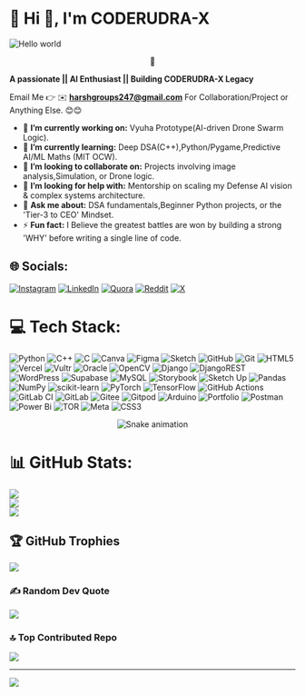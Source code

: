 # 🌻 Hi 👋, I'm CODERUDRA-X
<img src="https://raw.githubusercontent.com/sagar-viradiya/sagar-viradiya/master/resources/banner.png" alt="Hello world">

<p align="center"> 
  🌻<br>
</p>

**A passionate  || AI Enthusiast || Building CODERUDRA-X Legacy**

Email Me 👉 ✉️ **harshgroups247@gmail.com** For Collaboration/Project or Anything Else. 😊😊

- 🔭 **I’m currently working on:** Vyuha Prototype(AI-driven Drone Swarm Logic).
- 🌱 **I’m currently learning:** Deep DSA(C++),Python/Pygame,Predictive AI/ML Maths (MIT OCW).
- 👯 **I’m looking to collaborate on:** Projects involving image analysis,Simulation, or Drone logic.
- 🤔 **I’m looking for help with:** Mentorship on scaling my Defense AI vision & complex systems architecture.
- 💬 **Ask me about:** DSA fundamentals,Beginner Python projects, or the 'Tier-3 to CEO' Mindset.
- ⚡ **Fun fact:** I Believe the greatest battles are won by building a strong 'WHY' before writing a single line of code.

## 🌐 Socials:
[![Instagram](https://img.shields.io/badge/Instagram-%23E4405F.svg?logo=Instagram&logoColor=white)](https://instagram.com/iam_.shreyansh) [![LinkedIn](https://img.shields.io/badge/LinkedIn-%230077B5.svg?logo=linkedin&logoColor=white)](https://linkedin.com/in/shreyansh-srivastava-9a83b9291) [![Quora](https://img.shields.io/badge/Quora-%23B92B27.svg?logo=Quora&logoColor=white)](https://quora.com/profile/CODERUDRA-X) [![Reddit](https://img.shields.io/badge/Reddit-%23FF4500.svg?logo=Reddit&logoColor=white)](https://reddit.com/user/coderudrax) [![X](https://img.shields.io/badge/X-black.svg?logo=X&logoColor=white)](https://x.com/coderudrax) 

# 💻 Tech Stack:
![Python](https://img.shields.io/badge/python-3670A0?style=plastic&logo=python&logoColor=ffdd54) ![C++](https://img.shields.io/badge/c++-%2300599C.svg?style=plastic&logo=c%2B%2B&logoColor=white) ![C](https://img.shields.io/badge/c-%2300599C.svg?style=plastic&logo=c&logoColor=white) ![Canva](https://img.shields.io/badge/Canva-%2300C4CC.svg?style=plastic&logo=Canva&logoColor=white) ![Figma](https://img.shields.io/badge/figma-%23F24E1E.svg?style=plastic&logo=figma&logoColor=white) ![Sketch](https://img.shields.io/badge/Sketch-FFB387?style=plastic&logo=sketch&logoColor=black) ![GitHub](https://img.shields.io/badge/github-%23121011.svg?style=plastic&logo=github&logoColor=white) ![Git](https://img.shields.io/badge/git-%23F05033.svg?style=plastic&logo=git&logoColor=white) ![HTML5](https://img.shields.io/badge/html5-%23E34F26.svg?style=plastic&logo=html5&logoColor=white) ![Vercel](https://img.shields.io/badge/vercel-%23000000.svg?style=plastic&logo=vercel&logoColor=white) ![Vultr](https://img.shields.io/badge/Vultr-007BFC.svg?style=plastic&logo=vultr) ![Oracle](https://img.shields.io/badge/Oracle-F80000?style=plastic&logo=oracle&logoColor=white) ![OpenCV](https://img.shields.io/badge/opencv-%23white.svg?style=plastic&logo=opencv&logoColor=white) ![Django](https://img.shields.io/badge/django-%23092E20.svg?style=plastic&logo=django&logoColor=white) ![DjangoREST](https://img.shields.io/badge/DJANGO-REST-ff1709?style=plastic&logo=django&logoColor=white&color=ff1709&labelColor=gray) ![WordPress](https://img.shields.io/badge/WordPress-%23117AC9.svg?style=plastic&logo=WordPress&logoColor=white) ![Supabase](https://img.shields.io/badge/Supabase-3ECF8E?style=plastic&logo=supabase&logoColor=white) ![MySQL](https://img.shields.io/badge/mysql-4479A1.svg?style=plastic&logo=mysql&logoColor=white) ![Storybook](https://img.shields.io/badge/-Storybook-FF4785?style=plastic&logo=storybook&logoColor=white) ![Sketch Up](https://img.shields.io/badge/SketchUp-005F9E?style=plastic&logo=sketchup&logoColor=white) ![Pandas](https://img.shields.io/badge/pandas-%23150458.svg?style=plastic&logo=pandas&logoColor=white) ![NumPy](https://img.shields.io/badge/numpy-%23013243.svg?style=plastic&logo=numpy&logoColor=white) ![scikit-learn](https://img.shields.io/badge/scikit--learn-%23F7931E.svg?style=plastic&logo=scikit-learn&logoColor=white) ![PyTorch](https://img.shields.io/badge/PyTorch-%23EE4C2C.svg?style=plastic&logo=PyTorch&logoColor=white) ![TensorFlow](https://img.shields.io/badge/TensorFlow-%23FF6F00.svg?style=plastic&logo=TensorFlow&logoColor=white) ![GitHub Actions](https://img.shields.io/badge/github%20actions-%232671E5.svg?style=plastic&logo=githubactions&logoColor=white) ![GitLab CI](https://img.shields.io/badge/gitlab%20CI-%23181717.svg?style=plastic&logo=gitlab&logoColor=white) ![GitLab](https://img.shields.io/badge/gitlab-%23181717.svg?style=plastic&logo=gitlab&logoColor=white) ![Gitee](https://img.shields.io/badge/Gitee-C71D23?style=plastic&logo=gitee&logoColor=white) ![Gitpod](https://img.shields.io/badge/gitpod-f06611.svg?style=plastic&logo=gitpod&logoColor=white) ![Arduino](https://img.shields.io/badge/-Arduino-00979D?style=plastic&logo=Arduino&logoColor=white) ![Portfolio](https://img.shields.io/badge/Portfolio-%23000000.svg?style=plastic&logo=firefox&logoColor=#FF7139) ![Postman](https://img.shields.io/badge/Postman-FF6C37?style=plastic&logo=postman&logoColor=white) ![Power Bi](https://img.shields.io/badge/power_bi-F2C811?style=plastic&logo=powerbi&logoColor=black) ![TOR](https://img.shields.io/badge/tor-%237E4798.svg?style=plastic&logo=tor-project&logoColor=white) ![Meta](https://img.shields.io/badge/Meta-%230467DF.svg?style=plastic&logo=Meta&logoColor=white) ![CSS3](https://img.shields.io/badge/css3-%231572B6.svg?style=plastic&logo=css3&logoColor=white)

<!-- Snake Game Repo View -->

<div align="center">
  <img src="https://profile-readme-generator.com/assets/snake.svg" alt="Snake animation" />
</div>

# 📊 GitHub Stats:
![](https://github-readme-stats.vercel.app/api?username=coderudra-x&theme=ambient_gradient&hide_border=false&include_all_commits=true&count_private=false)<br/>
![](https://nirzak-streak-stats.vercel.app/?user=coderudra-x&theme=ambient_gradient&hide_border=false)<br/>
![](https://github-readme-stats.vercel.app/api/top-langs/?username=coderudra-x&theme=ambient_gradient&hide_border=false&include_all_commits=true&count_private=false&layout=compact)

## 🏆 GitHub Trophies
![](https://github-profile-trophy.vercel.app/?username=coderudra-x&theme=dracula&no-frame=true&no-bg=true&margin-w=4)

### ✍️ Random Dev Quote
![](https://quotes-github-readme.vercel.app/api?type=horizontal&theme=radical)

### 🔝 Top Contributed Repo
![](https://github-contributor-stats.vercel.app/api?username=coderudra-x&limit=5&theme=dark&combine_all_yearly_contributions=true)

---
[![](https://visitcount.itsvg.in/api?id=coderudra-x&icon=9&color=3)](https://visitcount.itsvg.in)

<!-- Proudly created with GPRM ( https://gprm.itsvg.in ) -->
